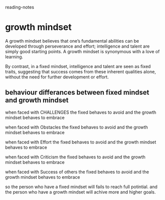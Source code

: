 reading-notes
# growth mindset
A growth mindset believes that one’s fundamental abilities can be developed through perseverance and effort; intelligence and talent are simply good starting points. A growth mindset is synonymous with a love of learning.

By contrast, in a fixed mindset, intelligence and talent are seen as fixed traits, suggesting that success comes from these inherent qualities alone, without the need for further development or effort.

## behaviour differances between fixed mindset and growth mindset

when faced with CHALLENGES the fixed behaves to avoid and the growth mindset behaves to embrace

when faced with Obstacles the fixed behaves to avoid and the growth mindset behaves to embrace

when faced with Effort the fixed behaves to avoid and the growth mindset behaves to embrace

when faced with Criticism the fixed behaves to avoid and the growth mindset behaves to embrace

when faced with Success of others the fixed behaves to avoid and the growth mindset behaves to embrace


so the person who have a fixed mindset will fails to reach full potintial.
and the person who have a growth mindset will achive more and higher goals.
